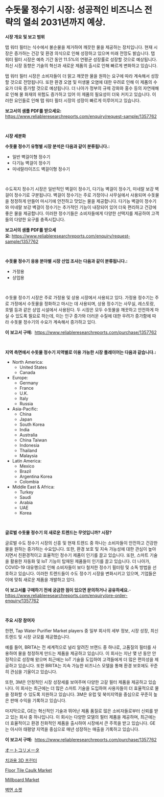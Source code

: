 <p><h1>수돗물 정수기 시장: 성공적인 비즈니스 전략의 열쇠 2031년까지 예상.</h1></p><p><strong>시장 개요 및 보고 범위</strong></p>
<p><p>탭 워터 필터는 식수에서 불순물을 제거하여 깨끗한 물을 제공하는 장치입니다. 현재 시장은 증가하는 건강 및 환경 의식으로 인해 성장하고 있으며 미래 전망도 밝습니다. 탭 워터 필터 시장은 예측 기간 동안 11.5%의 연평균 성장률로 성장할 것으로 예상됩니다. 최신 시장 동향은 기술의 혁신과 새로운 제품의 출시로 인해 빠르게 변화하고 있습니다. </p><p>탭 워터 필터 시장은 소비자들이 더 맑고 깨끗한 물을 원하는 요구에 따라 계속해서 성장할 것으로 전망됩니다. 또한 환경 오염 및 미생물 오염에 대한 우려로 인해 이 제품의 수요가 더욱 증가할 것으로 예상됩니다. 더 나아가 정부의 규제 강화와 홍수 등의 자연재해로 인해 물 화재의 위험도 증가하고 있어 이 제품의 필요성이 더욱 커지고 있습니다. 이러한 요인들로 인해 탭 워터 필터 시장의 성장이 빠르게 이루어지고 있습니다.</p></p>
<p><strong>보고서의 샘플 PDF를 받으세요:</strong> <a href="https://www.reliableresearchreports.com/enquiry/request-sample/1357762">https://www.reliableresearchreports.com/enquiry/request-sample/1357762</a></p>
<p>&nbsp;</p>
<p><strong>시장 세분화</strong></p>
<p><strong>수돗물 정수기 유형별 시장 분석은 다음과 같이 분류됩니다.:</strong></p>
<p><ul><li>일반 벽걸이형 정수기</li><li>다기능 벽걸이 정수기</li><li>미네랄라이즈드 벽걸이형 정수기</li></ul></p>
<p>&nbsp;</p>
<p><p>수도꼭지 정수기 시장은 일반적인 벽걸이 정수기, 다기능 벽걸이 정수기, 미네랄 보강 벽걸이 정수기로 구분됩니다. 벽걸이 정수기는 주로 가정이나 사무실에서 사용되며 수돗물을 청정하게 만들어 마시기에 안전하고 맛있는 물을 제공합니다. 다기능 벽걸이 정수기와 미네랄 보강 벽걸이 정수기는 추가적인 기능이 내장되어 있어 더욱 편리하고 건강에 좋은 물을 제공합니다. 이러한 정수기들은 소비자들에게 다양한 선택지를 제공하여 고객들의 다양한 요구를 충족시킵니다.</p></p>
<p><strong>보고서의 샘플 PDF를 받으세요:</strong>&nbsp;<a href="https://www.reliableresearchreports.com/enquiry/request-sample/1357762">https://www.reliableresearchreports.com/enquiry/request-sample/1357762</a></p>
<p>&nbsp;</p>
<p><strong> 수돗물 정수기 응용 분야별 시장 산업 조사는 다음과 같이 분류됩니다.:</strong></p>
<p><ul><li>가정용</li><li>상업용</li></ul></p>
<p>&nbsp;</p>
<p><p>수돗물 정수기 시장은 주로 가정용 및 상용 시장에서 사용되고 있다. 가정용 정수기는 주로 가정에서 수돗물을 정화하고 마시는 데 사용되며, 상용 정수기는 사무실, 레스토랑, 호텔 등과 같은 상업 시설에서 사용된다. 두 시장은 모두 수돗물을 깨끗하고 안전하게 마실 수 있도록 필요로 하는데, 이는 인구 증가와 더러운 수질에 대한 우려가 증가함에 따라 수돗물 정수기의 수요가 계속해서 증가하고 있다.</p></p>
<p><strong>이 보고서 구매:</strong>&nbsp; <a href="https://www.reliableresearchreports.com/purchase/1357762">https://www.reliableresearchreports.com/purchase/1357762</a></p>
<p>&nbsp;</p>
<p><strong>지역 측면에서 수돗물 정수기 지역별로 이용 가능한 시장 플레이어는 다음과 같습니다.:</strong></p>
<p><ul>
    <li>
        North America:
        <ul>
            <li>United States</li>
            <li>Canada</li>
        </ul>
    </li>
    <li>
        Europe:
        <ul>
            <li>Germany</li>
            <li>France</li>
            <li>U.K.</li>
            <li>Italy</li>
            <li>Russia</li>
        </ul>
    </li>
    <li>
        Asia-Pacific:
        <ul>
            <li>China</li>
            <li>Japan</li>
            <li>South Korea</li>
            <li>India</li>
            <li>Australia</li>
            <li>China Taiwan</li>
            <li>Indonesia</li>
            <li>Thailand</li>
            <li>Malaysia</li>
        </ul>
    </li>
    <li>
        Latin America:
        <ul>
            <li>Mexico</li>
            <li>Brazil</li>
            <li>Argentina Korea</li>
            <li>Colombia</li>
        </ul>
    </li>
    <li>
        Middle East & Africa:
        <ul>
            <li>Turkey</li>
            <li>Saudi</li>
            <li>Arabia</li>
            <li>UAE</li>
            <li>Korea</li>
        </ul>
    </li>
    </ul></p>
<p>&nbsp;</p>
<p><strong>글로벌 수돗물 정수기 의 새로운 트렌드는 무엇입니까? 시장?</strong></p>
<p><p>글로벌 수도 정수기 시장의 신흥 및 현재 트렌드 중 하나는 소비자들이 안전하고 건강한 물을 원하는 증가하는 수요입니다. 또한, 환경 보호 및 지속 가능성에 대한 관심이 높아지면서 친환경적이고 효율적인 정수기 제품이 인기를 끌고 있습니다. 또한, 스마트 기술을 활용한 자동화 및 IoT 기능이 탑재된 제품들이 인기를 끌고 있습니다. 더 나아가, COVID-19 대유행으로 인해 소비자들이 보다 철저한 정수기 필터링 및 소독 방법을 선호하고 있습니다. 이러한 트렌드들이 수도 정수기 시장을 변화시키고 있으며, 기업들은 이에 맞춰 새로운 제품을 개발하고 있다.</p></p>
<p><strong>이 보고서를 구매하기 전에 궁금한 점이 있으면 문의하거나 공유하세요.</strong>- <a href="https://www.reliableresearchreports.com/enquiry/pre-order-enquiry/1357762">https://www.reliableresearchreports.com/enquiry/pre-order-enquiry/1357762</a></p>
<p>&nbsp;</p>
<p><strong>주요 시장 참여자</strong></p>
<p><p>한편, Tap Water Purifier Market players 중 일부 회사의 세부 정보, 시장 성장, 최신 트렌드 및 시장 규모를 제공했습니다.</p><p>예를 들어, BRITA는 전 세계적으로 널리 알려진 브랜드 중 하나로, 고품질의 필터를 사용하여 물을 청정하게 만드는 제품을 제공하고 있습니다. 이 회사는 지난 몇 년 동안 안정적으로 성장해 왔으며 최근에는 IoT 기술을 도입하여 고객들에게 더 많은 편의성을 제공하고 있습니다. 또한 BRITA는 지속 가능한 비즈니스 모델을 통해 환경 보호에도 꾸준히 관심을 기울이고 있습니다.</p><p>또한, 3M은 안정적인 시장 성장세를 보여주며 다양한 고갈 필터 제품을 제공하고 있습니다. 이 회사는 최근에는 더 많은 스마트 기술을 도입하여 사용자들이 더 효율적으로 물을 정화할 수 있도록 지원하고 있습니다. 3M은 유럽 및 북미지역을 중심으로 꾸준히 높은 판매 수익을 기록하고 있습니다.</p><p>마지막으로, GE는 혁신적인 기술과 뛰어난 제품 품질로 많은 소비자들로부터 신뢰를 받고 있는 회사 중 하나입니다. 이 회사는 다양한 모델의 필터 제품을 제공하며, 최근에는 더 효율적이고 환경 친화적인 제품을 출시하여 시장에서 큰 주목을 받고 있습니다. GE는 아시아 태평양 지역을 중심으로 매년 성장하는 매출을 기록하고 있습니다.</p></p>
<p><strong>이 보고서 구매:</strong>&nbsp;&nbsp;<a href="https://www.reliableresearchreports.com/purchase/1357762">https://www.reliableresearchreports.com/purchase/1357762</a></p>
<p><p><a href="https://medium.com/@craigurcottrte8/%E3%82%AA%E3%83%BC%E3%83%88%E3%82%B3%E3%83%AA%E3%83%A1%E3%83%BC%E3%82%BF%E5%B8%82%E5%A0%B4%E3%81%AE%E5%B1%95%E6%9C%9B-%E6%A5%AD%E7%95%8C%E6%A6%82%E8%A6%81%E3%81%A8%E4%BA%88%E6%B8%AC-2024%E5%B9%B4%E3%81%8B%E3%82%892031%E5%B9%B4-7b021f29e274">オートコリメータ</a></p><p><a href="https://medium.com/@minimini78678/%EC%B9%98%EA%B3%BC-3d-%ED%94%84%EB%A6%B0%ED%84%B0-%EC%8B%9C%EC%9E%A5-%EC%8B%9C%EC%9E%A5-cagr-%EC%8B%9C%EC%9E%A5-%EB%8F%99%ED%96%A5-%EB%B0%8F-%EC%84%B1%EC%9E%A5-%EC%A0%84%EB%9E%B5%EC%97%90-%EB%8C%80%ED%95%9C-%ED%86%B5%EC%B0%B0%EB%A0%A5-fb0a76d91c1b">치과용 3D 프린터</a></p><p><a href="https://github.com/edytherolanlouisejk1miz0wig/Market-Research-Report-List-1/blob/main/floor-tile-caulk-market.md">Floor Tile Caulk Market</a></p><p><a href="https://github.com/peachesmcdowel1/Market-Research-Report-List-1/blob/main/millboard-market.md">Millboard Market</a></p><p><a href="https://medium.com/@lilmama456456/%EB%B2%BD-%EA%B3%84%EC%B8%A1-%EC%BD%98%EC%84%BC%ED%8A%B8-%EC%8B%9C%EC%9E%A5-%EA%B7%9C%EB%AA%A8-%EC%8B%9C%EC%9E%A5-%EC%A0%84%EB%A7%9D-%EB%B0%8F-%EC%8B%9C%EC%9E%A5-%EC%98%88%EC%B8%A1-2024%EB%85%84%EB%B6%80%ED%84%B0-2031%EB%85%84-5c6506fb9699">벽면 소켓</a></p></p>
